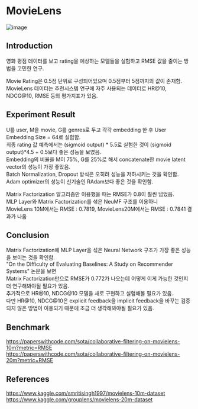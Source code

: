 # MovieLens

![image](https://user-images.githubusercontent.com/87184009/127741772-e7dce7af-1d76-4720-a320-6a87f695c1c8.png)

## Introduction
영화 평점 데이터를 보고 rating을 예상하는 모델들을 실험하고 RMSE 값을 줄이는 방법을 고민한 연구.

Movie Rating은 0.5점 단위로 구성되어있으며 0.5점부터 5점까지의 값이 존재함. \
MovieLens 데이터는 추천시스템 연구에 자주 사용되는 데이터로 HR@10, NDCG@10, RMSE 등의 평가지표가 있음.

## Experiment Result
U를 user, M을 movie, G를 genres로 두고 각각 embedding 한 후 User Embedding Size = 64로 실험함. \
최종 rating 값 예측에서는 (sigmoid output) * 5.5로 실험한 것이 (sigmoid output)*4.5 + 0.5보다 좋은 성능을 보였음. \
Embedding의 비율을 M이 75%, G를 25%로 해서 concatenate한 movie latent vector의 성능이 가장 좋았음. \
Batch Normalization, Dropout 방식은 오히려 성능을 저하시키는 것을 확인함. \
Adam optimizer의 성능이 신기술인 RAdam보다 좋은 것을 확인함.

Matrix Factorization 알고리즘만 이용했을 때는 RMSE가 0.8이 훨씬 넘었음. \
MLP Layer와 Matrix Factorization를 섞은 NeuMF 구조를 이용하니 \
MovieLens 10M에서는 RMSE : 0.7819, MovieLens20M에서는 RMSE : 0.7841 결과가 나옴

## Conclusion
Matrix Factorization에 MLP Layer을 섞은 Neural Network 구조가 가장 좋은 성능을 보이는 것을 확인함. \
"On the Difficulty of Evaluating Baselines: A Study on Recommender Systems" 논문을 보면 \
Matrix Factorization만으로 RMSE가 0.772가 나오는데 어떻게 이게 가능한 것인지 더 연구해봐야될 필요가 있음. \
추가적으로 HR@10, NDCG@10 모델을 새로 구현하고 실험해볼 필요가 있음. \
다만 HR@10, NDCG@10은 explicit feedback을 implicit feedback을 바꾸는 검증되지 않은 방법이 이용되기 때문에 조금 더 생각해봐야될 필요가 있음.

## Benchmark
https://paperswithcode.com/sota/collaborative-filtering-on-movielens-10m?metric=RMSE \
https://paperswithcode.com/sota/collaborative-filtering-on-movielens-20m?metric=RMSE

## References
https://www.kaggle.com/smritisingh1997/movielens-10m-dataset \
https://www.kaggle.com/grouplens/movielens-20m-dataset

